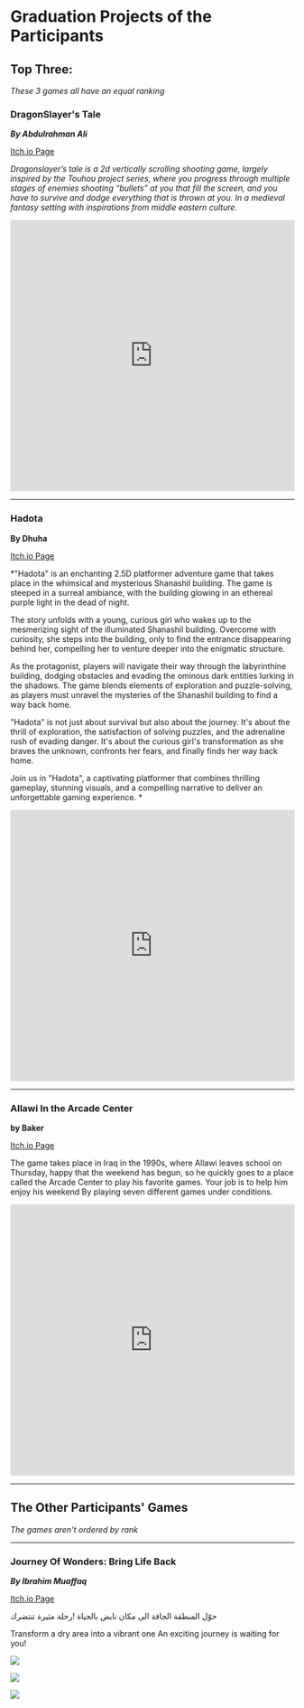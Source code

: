 # Graduation Projects of the Participants


## Top Three:
*These 3 games all have an equal ranking*

### DragonSlayer's Tale
***By Abdulrahman Ali***

[Itch.io Page](https://valonad.itch.io/dragonslayers-tale)

*Dragonslayer’s tale is a 2d vertically scrolling shooting game, largely inspired by the Touhou project series, where you progress through multiple stages of enemies shooting “bullets” at you that fill the screen, and you have to survive and dodge everything that is thrown at you. In a medieval fantasy setting with inspirations from middle eastern culture.*

<iframe width="100%" height="480px" src="https://www.youtube.com/embed/AhvWdaViJTs" title="Hadota  Trailer _ PC" frameborder="0" allow="accelerometer; autoplay; clipboard-write; encrypted-media; gyroscope; picture-in-picture; web-share" allowfullscreen></iframe>

--- 

### Hadota
**By Dhuha**

[Itch.io Page](https://dohak.itch.io/hadota)

*"Hadota" is an enchanting 2.5D platformer adventure game that takes place in the whimsical and mysterious Shanashil building. The game is steeped in a surreal ambiance, with the building glowing in an ethereal purple light in the dead of night.

The story unfolds with a young, curious girl who wakes up to the mesmerizing sight of the illuminated Shanashil building. Overcome with curiosity, she steps into the building, only to find the entrance disappearing behind her, compelling her to venture deeper into the enigmatic structure.

As the protagonist, players will navigate their way through the labyrinthine building, dodging obstacles and evading the ominous dark entities lurking in the shadows. The game blends elements of exploration and puzzle-solving, as players must unravel the mysteries of the Shanashil building to find a way back home.

"Hadota" is not just about survival but also about the journey. It's about the thrill of exploration, the satisfaction of solving puzzles, and the adrenaline rush of evading danger. It's about the curious girl's transformation as she braves the unknown, confronts her fears, and finally finds her way back home.

Join us in "Hadota", a captivating platformer that combines thrilling gameplay, stunning visuals, and a compelling narrative to deliver an unforgettable gaming experience. *

<iframe width="100%" height="480px" src="https://www.youtube.com/embed/oHYewYW93FI" title="Hadota  Trailer _ PC" frameborder="0" allow="accelerometer; autoplay; clipboard-write; encrypted-media; gyroscope; picture-in-picture; web-share" allowfullscreen></iframe>

---

### Allawi In the Arcade Center
**by Baker**

[Itch.io Page](https://baker-dev.itch.io/allawi-arcadecenter)

The game takes place in Iraq in the 1990s, where Allawi leaves school on Thursday, happy that the weekend has begun, so he quickly goes to a place called the Arcade Center to play his favorite games. Your job is to help him enjoy his weekend By playing seven different games under conditions.

<iframe width="100%" height="480px" src="https://www.youtube.com/embed/XxzG5PubjbY" title="تريلر لعبة علاوي في الأركيد سنتر قريبا جدا...." frameborder="0" allow="accelerometer; autoplay; clipboard-write; encrypted-media; gyroscope; picture-in-picture; web-share" allowfullscreen></iframe>

---

## The Other Participants' Games
*The games aren't ordered by rank*

---

### Journey Of Wonders: Bring Life Back
***By Ibrahim Muaffaq***

[Itch.io Page](https://ibrahim-m.itch.io/journey-of-wonders-bring-life-back)

حوّل المنطقة الجافة الى مكان نابض بالحياة
!رحلة مثيرة تنتضرك

Transform a dry area into a vibrant one
An exciting journey is waiting for you!


![](https://img.itch.zone/aW1hZ2UvMjMwMjY1OS8xMzY0NTc1NC5wbmc=/347x500/vJHEDO.png)

![](https://img.itch.zone/aW1hZ2UvMjMwMjY1OS8xMzY0NTc1My5wbmc=/347x500/xQonL0.png)

![](https://img.itch.zone/aW1hZ2UvMjMwMjY1OS8xMzY0NTc1Ni5wbmc=/347x500/6Y7MC9.png)
